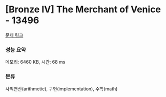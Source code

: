 # [Bronze IV] The Merchant of Venice - 13496 

[문제 링크](https://www.acmicpc.net/problem/13496) 

### 성능 요약

메모리: 6460 KB, 시간: 68 ms

### 분류

사칙연산(arithmetic), 구현(implementation), 수학(math)

